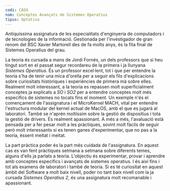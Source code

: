 ```yaml
---
codi: CASO
nom: Conceptes Avançats de Sistemes Operatius
tipus: Optativa
---
```


Antiquíssima assignatura de les especialitats d'enginyeria de computadors i de tecnologies
de la informació. Gestionada per l'investigador de gran renom del BSC Xavier Martorell des
de fa molts anys, és la fita final de Sistemes Operatius del grau.

La teoria és cursada a mans de Jordi Fornés, un dels professors que si heu tingut
sort en el passat segur recordareu de la primera i ja llunyana _Sistemes Operatius_.
És un professor excel·lent, tot i que per entendre la teoria s'ha de tenir una mica
d'orella per a seguir els fils d'explicacions sobre curiositats històriques i experiències
de primera mà sobre elles. Realment molt interessant, a la teoria es repassen molt
superficialment conceptes ja explicats a _SO_ i _SO2_ per a entendre conceptes molt
més especifics de sistemes no tocats fins el moment. Un exemple n'és el començament de
l'assignatura i el MicroKernel MACH, vital per entendre l'estructura modular del
kernel actual de MacOS, amb el que es jugarà al laboratori. També se n'aprén moltíssim
sobre la gestió de dispositius i tota la gestió de drivers. És realment apassionant.
A més a més, l'avaluació està pensada per a fer pesar molt a les pràctiques, sovint molt
fàcils de seguir però molt interessants si es tenen ganes d'experimentar, que no pas
a la teoria, èssent meitat i meitat.

La part pràctica poder és la part més cuidada de l'assignatura. En aquest cas es van
fent pràctiques setmana a setmana sobre diferents temes, alguns d'ells ja parlats
a teoria. L'objectiu és experimentar, provar i aprendre amb conceptes específics i
avançats de sistemes operatius. I és així fins i tot als examens de laboratori i també
de teoria. Si es té curiositat en aquest àmbit del Software a molt baix nivell, poder
no tant baix nivell com la ja cursada _Sistemes Operatius 2_, és una assignatura
molt recomanable i apassionant.
